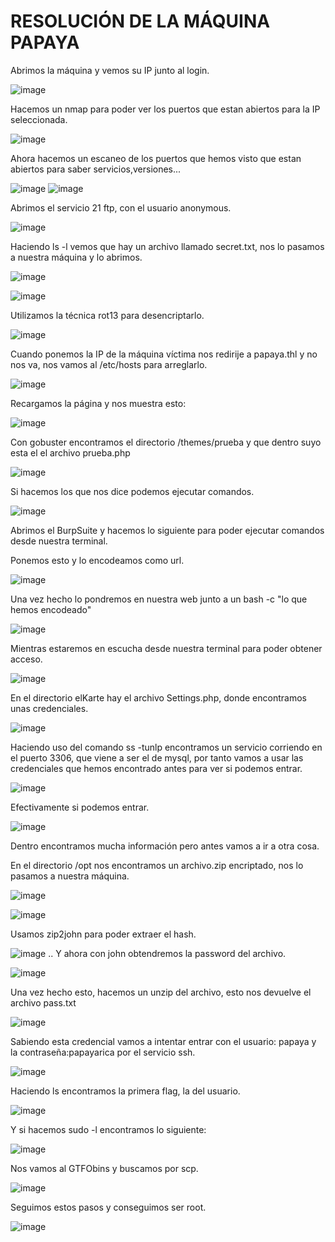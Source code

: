 # RESOLUCIÓN DE LA MÁQUINA PAPAYA

Abrimos la máquina y vemos su IP junto al login.

![image](https://github.com/user-attachments/assets/280963b7-ed16-42da-872e-e1ab3dd4f163)

Hacemos un nmap para poder ver los puertos que estan abiertos para la IP seleccionada.

![image](https://github.com/user-attachments/assets/28233986-8540-4828-8e7b-1fb57c46746a)

Ahora hacemos un escaneo de los puertos que hemos visto que estan abiertos para saber servicios,versiones...

![image](https://github.com/user-attachments/assets/d4ff86cd-02d5-4271-9dd5-f713faad362d)
![image](https://github.com/user-attachments/assets/ba724ade-1b06-4287-acc8-370fda6e8c4f)

Abrimos el servicio 21 ftp, con el usuario anonymous.

![image](https://github.com/user-attachments/assets/c46c487e-9440-4a67-86f1-1b0609dcc703)

Haciendo ls -l vemos que hay un archivo llamado secret.txt, nos lo pasamos a nuestra máquina y lo abrimos.

![image](https://github.com/user-attachments/assets/9903be50-849f-4b1a-a4bd-2bffa791033b)

![image](https://github.com/user-attachments/assets/528e8b6e-5f41-4884-b529-8daa0b163c1e)

Utilizamos la técnica rot13 para desencriptarlo.

![image](https://github.com/user-attachments/assets/1896e3a6-f48d-40f9-a16a-8a82d87e84fd)

Cuando ponemos la IP de la máquina víctima nos redirije a papaya.thl y no nos va, nos vamos al /etc/hosts para arreglarlo.

![image](https://github.com/user-attachments/assets/165ece33-6615-43be-a8e0-a221e880ab31)

Recargamos la página y nos muestra esto: 

![image](https://github.com/user-attachments/assets/39df1b8f-392f-49a8-884e-c43223a549b8)

Con gobuster encontramos el directorio /themes/prueba y que dentro suyo esta el el archivo prueba.php

![image](https://github.com/user-attachments/assets/c0552549-0439-422c-acf3-8b4693a37389)

Si hacemos los que nos dice podemos ejecutar comandos.

![image](https://github.com/user-attachments/assets/62f359cb-4bbd-4304-ab90-356e4a5d9bff)

Abrimos el BurpSuite y hacemos lo siguiente para poder ejecutar comandos desde nuestra terminal.

Ponemos esto y lo encodeamos como url.

![image](https://github.com/user-attachments/assets/d26b148d-8d82-4a21-8b2a-bec72a26fb52)

Una vez hecho lo pondremos en nuestra web junto a un bash -c "lo que hemos encodeado"

![image](https://github.com/user-attachments/assets/e18865c2-50cb-42ce-9ff2-9db6629da966)

Mientras estaremos en escucha desde nuestra terminal para poder obtener acceso.

![image](https://github.com/user-attachments/assets/32e10a80-a10d-4f24-91ad-3f44091f117a)

En el directorio elKarte hay el archivo Settings.php, donde encontramos unas credenciales.

![image](https://github.com/user-attachments/assets/562470df-fd56-4e0c-8bb7-4c7e42ca6e7e)

Haciendo uso del comando ss -tunlp encontramos un servicio corriendo en el puerto 3306, que viene a ser el de mysql, por tanto vamos a usar las credenciales que hemos encontrado antes para ver si podemos entrar.

![image](https://github.com/user-attachments/assets/2d11f01c-9e29-46e4-8b0f-e27cec290060)

Efectivamente si podemos entrar.

![image](https://github.com/user-attachments/assets/2dd1de15-0ce1-497c-81cb-f1d540020f8a)

Dentro encontramos mucha información pero antes vamos a ir a otra cosa.

En el directorio /opt nos encontramos un archivo.zip encriptado, nos lo pasamos a nuestra máquina.

![image](https://github.com/user-attachments/assets/dc1c2862-a177-4a66-a526-f67a9c0a794a)

![image](https://github.com/user-attachments/assets/21e33200-609e-4cf6-bf0c-3d45af69af50)

Usamos zip2john para poder extraer el hash.

![image](https://github.com/user-attachments/assets/a92263ca-39d9-4cad-8d3f-b6fc6c6935bc)
.. 
Y ahora con john obtendremos la password del archivo.

![image](https://github.com/user-attachments/assets/29f60d63-c9ad-4641-9c5e-a13fe1ef9a04)

Una vez hecho esto, hacemos un unzip del archivo, esto nos devuelve el archivo pass.txt

![image](https://github.com/user-attachments/assets/da982d2c-e270-4501-a0a4-24ee0059f585)

Sabiendo esta credencial vamos a intentar entrar con el usuario: papaya y la contraseña:papayarica por el servicio ssh.

![image](https://github.com/user-attachments/assets/2cad30c4-4d87-4f1d-8c86-538d766029e7)

Haciendo ls encontramos la primera flag, la del usuario.

![image](https://github.com/user-attachments/assets/388f9175-4710-47da-8b61-4611b9f78a9a)

Y si hacemos sudo -l encontramos lo siguiente: 

![image](https://github.com/user-attachments/assets/832a8c4b-ffe6-48a9-b9a1-809a072ccd0c)

Nos vamos al GTFObins y buscamos por scp.

![image](https://github.com/user-attachments/assets/3abaaece-5f28-4d4c-a73d-ff7904018d8d)

Seguimos estos pasos y conseguimos ser root.

![image](https://github.com/user-attachments/assets/8cf3149b-c4ad-4c01-919b-23a05ea9355d)


